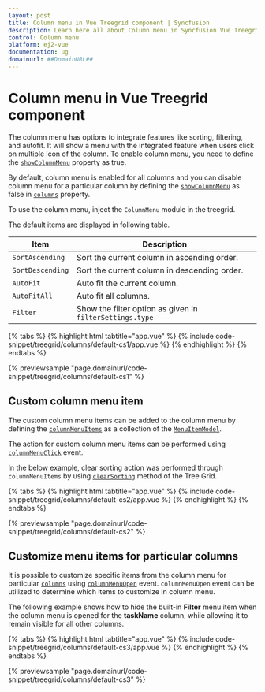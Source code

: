 ```yaml
---
layout: post
title: Column menu in Vue Treegrid component | Syncfusion
description: Learn here all about Column menu in Syncfusion Vue Treegrid component of Syncfusion Essential JS 2 and more.
control: Column menu 
platform: ej2-vue
documentation: ug
domainurl: ##DomainURL##
---
```


# Column menu in Vue Treegrid component

The column menu has options to integrate features like sorting, filtering, and autofit. It will show a menu with the integrated feature when users click on multiple icon of the column. To enable column menu, you need to define the [`showColumnMenu`](https://ej2.syncfusion.com/vue/documentation/api/treegrid/#showcolumnmenu) property as true.

By default, column menu is enabled for all columns and you can disable column menu for a particular column by defining the [`showColumnMenu`](https://ej2.syncfusion.com/vue/documentation/api/treegrid/column/#showcolumnmenu) as false in [`columns`](https://ej2.syncfusion.com/vue/documentation/api/treegrid/#column) property.

To use the column menu, inject the `ColumnMenu` module in the treegrid.

The default items are displayed in following table.

| Item | Description |
|-----|-----|
| `SortAscending` | Sort the current column in ascending order. |
| `SortDescending` | Sort the current column in descending order. |
| `AutoFit` | Auto fit the current column. |
| `AutoFitAll` | Auto fit all columns. |
| `Filter` | Show the filter option as given in `filterSettings.type` |

{% tabs %}
{% highlight html tabtitle="app.vue" %}
{% include code-snippet/treegrid/columns/default-cs1/app.vue %}
{% endhighlight %}
{% endtabs %}
        
{% previewsample "page.domainurl/code-snippet/treegrid/columns/default-cs1" %}

## Custom column menu item

The custom column menu items can be added to the column menu by defining the [`columnMenuItems`](https://ej2.syncfusion.com/vue/documentation/api/treegrid/#columnmenuitems) as a collection of the [`MenuItemModel`](https://ej2.syncfusion.com/vue/documentation/api/context-menu/menuItemModel).

The action for custom column menu items can be performed using [`columnMenuClick`](https://ej2.syncfusion.com/vue/documentation/api/treegrid/#contextmenuclick) event.

In the below example, clear sorting action was performed through `columnMenuItems` by using [`clearSorting`](https://ej2.syncfusion.com/vue/documentation/api/treegrid/#clearsorting) method of the Tree Grid.

{% tabs %}
{% highlight html tabtitle="app.vue" %}
{% include code-snippet/treegrid/columns/default-cs2/app.vue %}
{% endhighlight %}
{% endtabs %}
        
{% previewsample "page.domainurl/code-snippet/treegrid/columns/default-cs2" %}

## Customize menu items for particular columns

It is possible to customize specific items from the column menu for particular [`columns`](https://ej2.syncfusion.com/vue/documentation/api/treegrid/#column) using [`columnMenuOpen`](https://ej2.syncfusion.com/vue/documentation/api/treegrid/#columnmenuopen) event. `columnMenuOpen` event can be utilized to determine which items to customize in column menu.

The following example shows how to hide the built-in **Filter** menu item when the column menu is opened for the **taskName** column, while allowing it to remain visible for all other columns.

{% tabs %}
{% highlight html tabtitle="app.vue" %}
{% include code-snippet/treegrid/columns/default-cs3/app.vue %}
{% endhighlight %}
{% endtabs %}
        
{% previewsample "page.domainurl/code-snippet/treegrid/columns/default-cs3" %}
